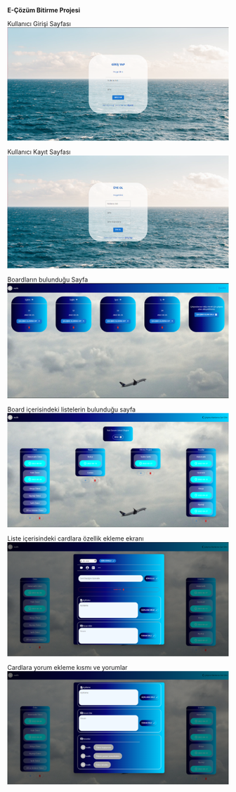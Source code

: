 **E-Çözüm Bitirme Projesi**

Kullanıcı Girişi Sayfası
![MELIHCENGELLI](https://raw.githubusercontent.com/melihcengelli/e-cozum-bitirme-projesi/main/readmeimages/e-cozum5.png?token=GHSAT0AAAAAABRIHPXMVG4IC2A37WBB444UYQQITMA)

Kullanıcı Kayıt Sayfası
![MELIHCENGELLI](https://raw.githubusercontent.com/melihcengelli/e-cozum-bitirme-projesi/main/readmeimages/e-cozum6.png?token=GHSAT0AAAAAABRIHPXMVG4IC2A37WBB444UYQQITMA)

Boardların bulunduğu Sayfa
![MELIHCENGELLI](https://raw.githubusercontent.com/melihcengelli/e-cozum-bitirme-projesi/main/readmeimages/e-cozum.png?token=GHSAT0AAAAAABRIHPXMVG4IC2A37WBB444UYQQITMA)

Board içerisindeki listelerin bulunduğu sayfa
![MELIHCENGELLI](https://raw.githubusercontent.com/melihcengelli/e-cozum-bitirme-projesi/main/readmeimages/e-cozum2.png?token=GHSAT0AAAAAABRIHPXMVG4IC2A37WBB444UYQQITMA)

Liste içerisindeki cardlara özellik ekleme ekranı
![MELIHCENGELLI](https://raw.githubusercontent.com/melihcengelli/e-cozum-bitirme-projesi/main/readmeimages/e-cozum3.png?token=GHSAT0AAAAAABRIHPXMVG4IC2A37WBB444UYQQITMA)

Cardlara yorum ekleme kısmı ve yorumlar
![MELIHCENGELLI](https://raw.githubusercontent.com/melihcengelli/e-cozum-bitirme-projesi/main/readmeimages/e-cozum4.png?token=GHSAT0AAAAAABRIHPXMVG4IC2A37WBB444UYQQITMA)